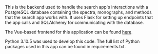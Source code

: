 This is the backend used to handle the search app's interactions with a PostgreSQL database containing the spectra, monographs, and methods that the search app works with.  It uses Flask for setting up endpoints that the app calls and SQLAlchemy for communicating with the database.

The Vue-based frontend for this application can be found [here](https://ccte-bitbucket.epa.gov/users/gjanesch/repos/spectrum-search-app-client/browse).

Python 3.10.5 was used to develop this code.  The full list of Python packages used in this app can be found in requirements.txt. 
